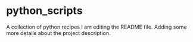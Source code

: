 # python_scripts
A collection of python recipes
I am editing the README file. Adding some more details about the project description.

